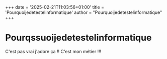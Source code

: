 +++
date = '2025-02-21T11:03:56+01:00'
title = 'Pourquoijedetestelinformatique'
author = "Pourquoijedetestelinformatique"
+++

# Pourqssuoijedetestelinformatique

C'est pas vrai j'adore ça !!
C'est mon métier !!!
